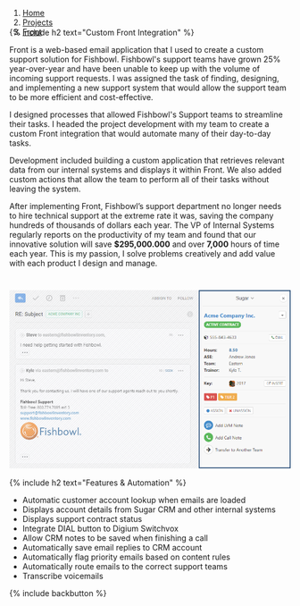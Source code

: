 <ol class="breadcrumbs" style="margin-bottom: -30px!important;">
  <li><a href="/"><span>Home</span></a></li>
  <li><a href="/#projects"><span>Projects</span></a></li>
  <li><a href="/front/"><span>Front</span></a></li>       
</ol>

{% include h2 text="Custom Front Integration" %}

Front is a web-based email application that I used to create a custom support solution for Fishbowl. Fishbowl's support teams have grown 25% year-over-year and have been unable to keep up with the volume of incoming support requests. I was assigned the task of finding, designing, and implementing a new support system that would allow the support team to be more efficient and cost-effective.

I designed processes that allowed Fishbowl's Support teams to streamline their tasks. I headed the project development with my team to create a custom Front integration that would automate many of their day-to-day tasks.

Development included building a custom application that retrieves relevant data from our internal systems and displays it within Front. We also added custom actions that allow the team to perform all of their tasks without leaving the system.

After implementing Front, Fishbowl’s support department no longer needs to hire technical support at the extreme rate it was, saving the company hundreds of thousands of dollars each year. The VP of Internal Systems regularly reports on the productivity of my team and found that our innovative solution will save **$295,000.000** and over **7,000** hours of time each year. This is my passion, I solve problems creatively and add value with each product I design and manage.

<p style="margin-top: 40px;"><img class="border" src="/assets/images/panel.png" alt="panel"></p>

{% include h2 text="Features & Automation" %}

- Automatic customer account lookup when emails are loaded
- Displays account details from Sugar CRM and other internal systems
- Displays support contract status
- Integrate DIAL button to Digium Switchvox
- Allow CRM notes to be saved when finishing a call  
- Automatically save email replies to CRM account
- Automatically flag priority emails based on content rules
- Automatically route emails to the correct support teams
- Transcribe voicemails

{% include backbutton %}
